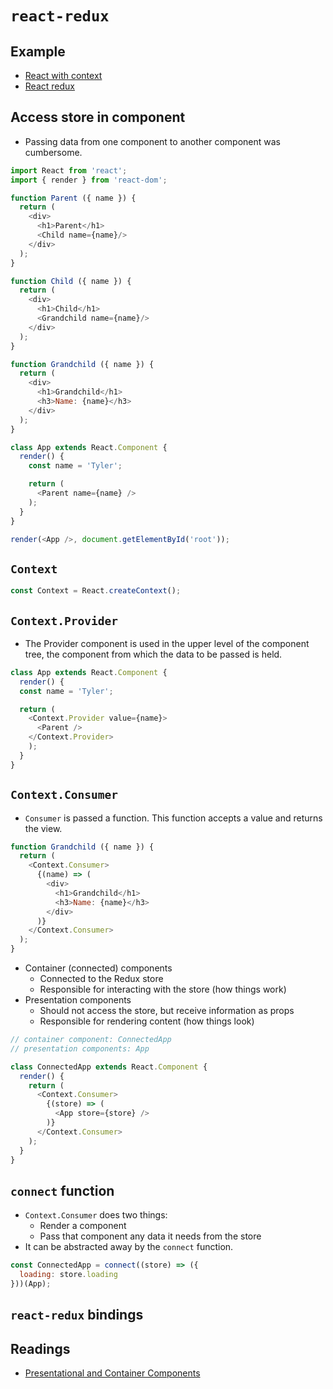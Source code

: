 # `react-redux`

## Example
- [React with context](../todos-goals/index-context.html)
- [React redux](../todos-goals/index-react-redux.html)

## Access store in component
- Passing data from one component to another component was cumbersome.

```js
import React from 'react';
import { render } from 'react-dom';

function Parent ({ name }) {
  return (
    <div>
      <h1>Parent</h1>
      <Child name={name}/>
    </div>
  );
}

function Child ({ name }) {
  return (
    <div>
      <h1>Child</h1>
      <Grandchild name={name}/>
    </div>
  );
}

function Grandchild ({ name }) {
  return (
    <div>
      <h1>Grandchild</h1>
      <h3>Name: {name}</h3>
    </div>
  );
}

class App extends React.Component {
  render() {
    const name = 'Tyler';

    return (
      <Parent name={name} />
    );
  }
}

render(<App />, document.getElementById('root'));
```

## `Context`

```js
const Context = React.createContext();
```

## `Context.Provider`
- The Provider component is used in the upper level of the component tree, the component from which the data to be passed is held.

```js
class App extends React.Component {
  render() {
  const name = 'Tyler';

  return (
    <Context.Provider value={name}>
      <Parent />
    </Context.Provider>
    );
  }
}
```

## `Context.Consumer`
- `Consumer` is passed a function. This function accepts a value and returns the view.

```js
function Grandchild ({ name }) {
  return (
    <Context.Consumer>
      {(name) => (
        <div>
          <h1>Grandchild</h1>
          <h3>Name: {name}</h3>
        </div>
      )}
    </Context.Consumer>
  );
}
```

- Container (connected) components
  - Connected to the Redux store
  - Responsible for interacting with the store (how things work)
- Presentation components
  - Should not access the store, but receive information as props
  - Responsible for rendering content (how things look)

```js
// container component: ConnectedApp
// presentation components: App

class ConnectedApp extends React.Component {
  render() {
    return (
      <Context.Consumer>
        {(store) => (
          <App store={store} />
        )}
      </Context.Consumer>
    );
  }
}
```

## `connect` function
- `Context.Consumer` does two things:
  - Render a component
  - Pass that component any data it needs from the store
- It can be abstracted away by the `connect` function.

```js
const ConnectedApp = connect((store) => ({
  loading: store.loading
}))(App);
```

## `react-redux` bindings


## Readings
- [Presentational and Container Components](https://medium.com/@dan_abramov/smart-and-dumb-components-7ca2f9a7c7d0)
